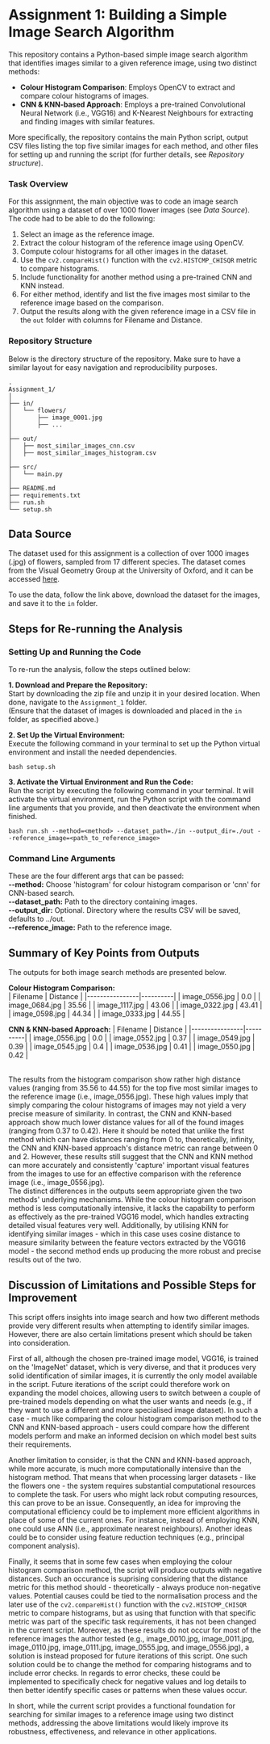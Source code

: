 # Assignment 1: Building a Simple Image Search Algorithm
This repository contains a Python-based simple image search algorithm that identifies images similar to a given reference image, using two distinct methods:
- **Colour Histogram Comparison**: Employs OpenCV to extract and compare colour histograms of images.  
- **CNN & KNN-based Approach**: Employs a pre-trained Convolutional Neural Network (i.e., VGG16) and K-Nearest Neighbours for extracting and finding images with similar features.  

More specifically, the repository contains the main Python script, output CSV files listing the top five similar images for each method, and other files for setting up and running the script (for further details, see *Repository structure*).

### Task Overview
For this assignment, the main objective was to code an image search algorithm using a dataset of over 1000 flower images (see *Data Source*).  
The code had to be able to do the following:
1. Select an image as the reference image.
2. Extract the colour histogram of the reference image using OpenCV.
3. Compute colour histograms for all other images in the dataset.
4. Use the `cv2.compareHist()` function with the `cv2.HISTCMP_CHISQR` metric to compare histograms.
5. Include functionality for another method using a pre-trained CNN and KNN instead.
6. For either method, identify and list the five images most similar to the reference image based on the comparison.
7. Output the results along with the given reference image in a CSV file in the `out` folder with columns for Filename and Distance.

### Repository Structure
Below is the directory structure of the repository. Make sure to have a similar layout for easy navigation and reproducibility purposes.
```
.
Assignment_1/
│
├── in/
│   └── flowers/
│       ├── image_0001.jpg
│       ├── ...    
│
├── out/
│   ├── most_similar_images_cnn.csv
│   ├── most_similar_images_histogram.csv
│
├── src/
│   └── main.py
│
├── README.md
├── requirements.txt
├── run.sh
└── setup.sh
```

## Data Source
The dataset used for this assignment is a collection of over 1000 images (.jpg) of flowers, sampled from 17 different species. The dataset comes from the Visual Geometry Group at the University of Oxford, and it can be accessed [here](https://www.robots.ox.ac.uk/~vgg/data/flowers/17/).  

To use the data, follow the link above, download the dataset for the images, and save it to the `in` folder.

## Steps for Re-running the Analysis
### Setting Up and Running the Code
To re-run the analysis, follow the steps outlined below:

**1. Download and Prepare the Repository:**  
Start by downloading the zip file and unzip it in your desired location. When done, navigate to the `Assignment_1` folder.  
(Ensure that the dataset of images is downloaded and placed in the `in` folder, as specified above.)

**2. Set Up the Virtual Environment:**  
Execute the following command in your terminal to set up the Python virtual environment and install the needed dependencies.
```
bash setup.sh 
```
**3. Activate the Virtual Environment and Run the Code:**  
Run the script by executing the following command in your terminal. It will activate the virtual environment, run the Python script with the command line arguments that you provide, and then deactivate the environment when finished.
```
bash run.sh --method=<method> --dataset_path=./in --output_dir=./out --reference_image=<path_to_reference_image>
```

### Command Line Arguments
These are the four different args that can be passed:  
**--method:** Choose 'histogram' for colour histogram comparison or 'cnn' for CNN-based search.  
**--dataset_path:** Path to the directory containing images.  
**--output_dir:** Optional. Directory where the results CSV will be saved, defaults to ../out.  
**--reference_image:** Path to the reference image. 

## Summary of Key Points from Outputs
The outputs for both image search methods are presented below.  

**Colour Histogram Comparison:**  
| Filename       | Distance |
|----------------|----------|
| image_0556.jpg | 0.0      |
| image_0684.jpg | 35.56    |
| image_1117.jpg | 43.06    |
| image_0322.jpg | 43.41    |
| image_0598.jpg | 44.34    |
| image_0333.jpg | 44.55    |


**CNN & KNN-based Approach:**
| Filename       | Distance |
|----------------|----------|
| image_0556.jpg | 0.0      |
| image_0552.jpg | 0.37     |
| image_0549.jpg | 0.39     |
| image_0545.jpg | 0.4      |
| image_0536.jpg | 0.41     |
| image_0550.jpg | 0.42     |
  
<br>
The results from the histogram comparison show rather high distance values (ranging from 35.56 to 44.55) for the top five most similar images to the reference image (i.e., image_0556.jpg). These high values imply that simply comparing the colour histograms of images may not yield a very precise measure of similarity. In contrast, the CNN and KNN-based approach show much lower distance values for all of the found images (ranging from 0.37 to 0.42). Here it should be noted that unlike the first method which can have distances ranging from 0 to, theoretically, infinity, the CNN and KNN-based approach's distance metric can range between 0 and 2. However, these results still suggest that the CNN and KNN method can more accurately and consistently 'capture' important visual features from the images to use for an effective comparison with the reference image (i.e., image_0556.jpg).  

<br>  
The distinct differences in the outputs seem appropriate given the two methods' underlying mechanisms. While the colour histogram comparison method is less computationally intensive, it lacks the capability to perform as effectively as the pre-trained VGG16 model, which handles extracting detailed visual features very well. Additionally, by utilising KNN for identifying similar images - which in this case uses cosine distance to measure similarity between the feature vectors extracted by the VGG16 model - the second method ends up producing the more robust and precise results out of the two.

## Discussion of Limitations and Possible Steps for Improvement
This script offers insights into image search and how two different methods provide very different results when attempting to identify similar images. However, there are also certain limitations present which should be taken into consideration.  

First of all, although the chosen pre-trained image model, VGG16, is trained on the 'ImageNet' dataset, which is very diverse, and that it produces very solid identification of similar images, it is currently the only model available in the script. Future iterations of the script could therefore work on expanding the model choices, allowing users to switch between a couple of pre-trained models depending on what the user wants and needs (e.g., if they want to use a different and more specialised image dataset). In such a case - much like comparing the colour histogram comparison method to the CNN and KNN-based approach - users could compare how the different models perform and make an informed decision on which model best suits their requirements.

Another limitation to consider, is that the CNN and KNN-based approach, while more accurate, is much more computationally intensive than the histogram method. That means that when processing larger datasets - like the flowers one - the system requires substantial computational resources to complete the task. For users who might lack robut computing resources, this can prove to be an issue. Consequently, an idea for improving the computational efficiency could be to implement more efficient algorithms in place of some of the current ones. For instance, instead of employing KNN, one could use ANN (i.e., approximate nearest neighbours). Another ideas could be to consider using feature reduction techniques (e.g., principal component analysis).  

Finally, it seems that in some few cases when employing the colour histogram comparison method, the script will produce outputs with negative distances. Such an occurance is suprising considering that the distance metric for this method should - theoretically - always produce non-negative values. Potential causes could be tied to the normalisation process and the later use of the `cv2.compareHist()` function with the `cv2.HISTCMP_CHISQR` metric to compare histograms, but as using that function with that specific metric was part of the specific task requirements, it has not been changed in the current script. Moreover, as these results do not occur for most of the reference images the author tested (e.g., image_0010.jpg, image_0011.jpg, image_0110.jpg, image_0111.jpg, image_0555.jpg, and image_0556.jpg), a solution is instead proposed for future iterations of this script. One such solution could be to change the method for comparing histograms and to include error checks. In regards to error checks, these could be implemented to specifically check for negative values and log details to then better identify specific cases or patterns when these values occur.

In short, while the current script provides a functional foundation for searching for similar images to a reference image using two distinct methods, addressing the above limitations would likely improve its robustness, effectiveness, and relevance in other applications.

